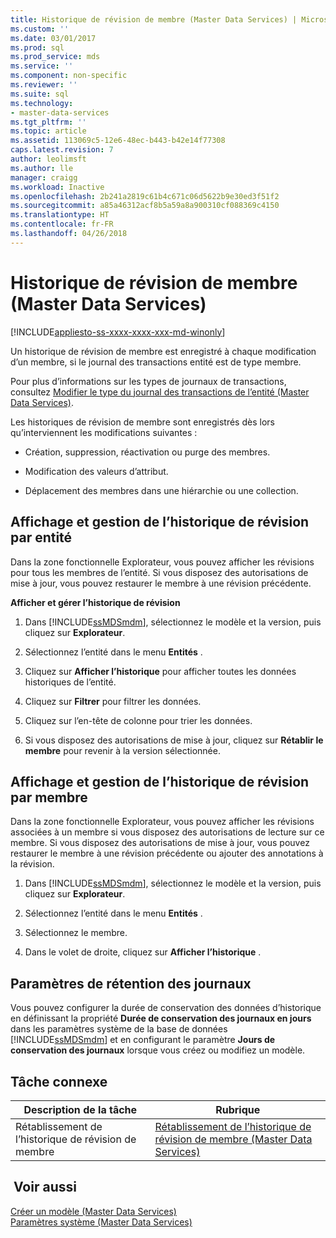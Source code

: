 ```yaml
---
title: Historique de révision de membre (Master Data Services) | Microsoft Docs
ms.custom: ''
ms.date: 03/01/2017
ms.prod: sql
ms.prod_service: mds
ms.service: ''
ms.component: non-specific
ms.reviewer: ''
ms.suite: sql
ms.technology:
- master-data-services
ms.tgt_pltfrm: ''
ms.topic: article
ms.assetid: 113069c5-12e6-48ec-b443-b42e14f77308
caps.latest.revision: 7
author: leolimsft
ms.author: lle
manager: craigg
ms.workload: Inactive
ms.openlocfilehash: 2b241a2819c61b4c671c06d5622b9e30ed3f51f2
ms.sourcegitcommit: a85a46312acf8b5a59a8a900310cf088369c4150
ms.translationtype: HT
ms.contentlocale: fr-FR
ms.lasthandoff: 04/26/2018
---
```

# <a name="member-revision-history-master-data-services"></a>Historique de révision de membre (Master Data Services)

[!INCLUDE[appliesto-ss-xxxx-xxxx-xxx-md-winonly](../includes/appliesto-ss-xxxx-xxxx-xxx-md-winonly.md)]

  Un historique de révision de membre est enregistré à chaque modification d’un membre, si le journal des transactions entité est de type membre.  
  
 Pour plus d’informations sur les types de journaux de transactions, consultez [Modifier le type du journal des transactions de l’entité &#40;Master Data Services&#41;](../master-data-services/change-the-entity-transaction-log-type-master-data-services.md).  
  
 Les historiques de révision de membre sont enregistrés dès lors qu’interviennent les modifications suivantes :  
  
-   Création, suppression, réactivation ou purge des membres.  
  
-   Modification des valeurs d’attribut.  
  
-   Déplacement des membres dans une hiérarchie ou une collection.  
  
## <a name="view-and-manage-revision-history-by-entity"></a>Affichage et gestion de l’historique de révision par entité  
 Dans la zone fonctionnelle Explorateur, vous pouvez afficher les révisions pour tous les membres de l’entité. Si vous disposez des autorisations de mise à jour, vous pouvez restaurer le membre à une révision précédente.  
  
 **Afficher et gérer l’historique de révision**  
  
1.  Dans [!INCLUDE[ssMDSmdm](../includes/ssmdsmdm-md.md)], sélectionnez le modèle et la version, puis cliquez sur **Explorateur**.  
  
2.  Sélectionnez l’entité dans le menu **Entités** .  
  
3.  Cliquez sur **Afficher l’historique** pour afficher toutes les données historiques de l’entité.  
  
4.  Cliquez sur **Filtrer** pour filtrer les données.  
  
5.  Cliquez sur l’en-tête de colonne pour trier les données.  
  
6.  Si vous disposez des autorisations de mise à jour, cliquez sur **Rétablir le membre** pour revenir à la version sélectionnée.  
  
## <a name="view-and-manage-revision-history-by-member"></a>Affichage et gestion de l’historique de révision par membre  
 Dans la zone fonctionnelle Explorateur, vous pouvez afficher les révisions associées à un membre si vous disposez des autorisations de lecture sur ce membre. Si vous disposez des autorisations de mise à jour, vous pouvez restaurer le membre à une révision précédente ou ajouter des annotations à la révision.  
  
1.  Dans [!INCLUDE[ssMDSmdm](../includes/ssmdsmdm-md.md)], sélectionnez le modèle et la version, puis cliquez sur **Explorateur**.  
  
2.  Sélectionnez l’entité dans le menu **Entités** .  
  
3.  Sélectionnez le membre.  
  
4.  Dans le volet de droite, cliquez sur **Afficher l’historique** .  
  
## <a name="log-retention-setting"></a>Paramètres de rétention des journaux  
 Vous pouvez configurer la durée de conservation des données d’historique en définissant la propriété **Durée de conservation des journaux en jours** dans les paramètres système de la base de données [!INCLUDE[ssMDSmdm](../includes/ssmdsmdm-md.md)] et en configurant le paramètre **Jours de conservation des journaux** lorsque vous créez ou modifiez un modèle.  
  
## <a name="related-task"></a>Tâche connexe  
  
|Description de la tâche|Rubrique|  
|----------------------|-----------|  
|Rétablissement de l’historique de révision de membre|[Rétablissement de l’historique de révision de membre &#40;Master Data Services&#41;](../master-data-services/rollback-member-revision-history-master-data-services.md)|  
  
## <a name="see-also"></a> Voir aussi  
 [Créer un modèle &#40;Master Data Services&#41;](../master-data-services/create-a-model-master-data-services.md)   
 [Paramètres système &#40;Master Data Services&#41;](../master-data-services/system-settings-master-data-services.md)  
  
  
